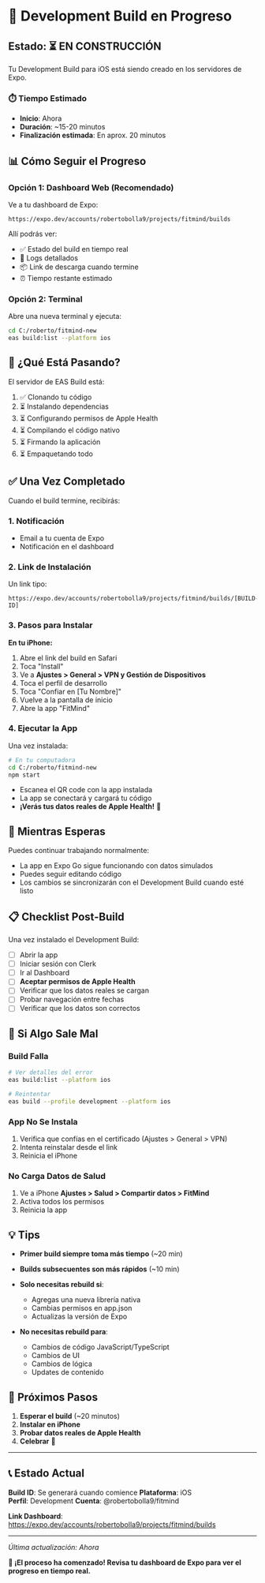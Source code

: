 # 🚀 Development Build en Progreso

## Estado: ⏳ EN CONSTRUCCIÓN

Tu Development Build para iOS está siendo creado en los servidores de Expo.

### ⏱️ Tiempo Estimado

- **Inicio**: Ahora
- **Duración**: ~15-20 minutos
- **Finalización estimada**: En aprox. 20 minutos

## 📊 Cómo Seguir el Progreso

### Opción 1: Dashboard Web (Recomendado)

Ve a tu dashboard de Expo:

```
https://expo.dev/accounts/robertobolla9/projects/fitmind/builds
```

Allí podrás ver:

- ✅ Estado del build en tiempo real
- 📝 Logs detallados
- 📦 Link de descarga cuando termine
- ⏰ Tiempo restante estimado

### Opción 2: Terminal

Abre una nueva terminal y ejecuta:

```bash
cd C:/roberto/fitmind-new
eas build:list --platform ios
```

## 📱 ¿Qué Está Pasando?

El servidor de EAS Build está:

1. ✅ Clonando tu código
2. ⏳ Instalando dependencias
3. ⏳ Configurando permisos de Apple Health
4. ⏳ Compilando el código nativo
5. ⏳ Firmando la aplicación
6. ⏳ Empaquetando todo

## ✅ Una Vez Completado

Cuando el build termine, recibirás:

### 1. Notificación

- Email a tu cuenta de Expo
- Notificación en el dashboard

### 2. Link de Instalación

Un link tipo:

```
https://expo.dev/accounts/robertobolla9/projects/fitmind/builds/[BUILD-ID]
```

### 3. Pasos para Instalar

**En tu iPhone:**

1. Abre el link del build en Safari
2. Toca "Install"
3. Ve a **Ajustes > General > VPN y Gestión de Dispositivos**
4. Toca el perfil de desarrollo
5. Toca "Confiar en [Tu Nombre]"
6. Vuelve a la pantalla de inicio
7. Abre la app "FitMind"

### 4. Ejecutar la App

Una vez instalada:

```bash
# En tu computadora
cd C:/roberto/fitmind-new
npm start
```

- Escanea el QR code con la app instalada
- La app se conectará y cargará tu código
- **¡Verás tus datos reales de Apple Health!** 🎉

## 🔄 Mientras Esperas

Puedes continuar trabajando normalmente:

- La app en Expo Go sigue funcionando con datos simulados
- Puedes seguir editando código
- Los cambios se sincronizarán con el Development Build cuando esté listo

## 📋 Checklist Post-Build

Una vez instalado el Development Build:

- [ ] Abrir la app
- [ ] Iniciar sesión con Clerk
- [ ] Ir al Dashboard
- [ ] **Aceptar permisos de Apple Health**
- [ ] Verificar que los datos reales se cargan
- [ ] Probar navegación entre fechas
- [ ] Verificar que los datos son correctos

## 🐛 Si Algo Sale Mal

### Build Falla

```bash
# Ver detalles del error
eas build:list --platform ios

# Reintentar
eas build --profile development --platform ios
```

### App No Se Instala

1. Verifica que confías en el certificado (Ajustes > General > VPN)
2. Intenta reinstalar desde el link
3. Reinicia el iPhone

### No Carga Datos de Salud

1. Ve a iPhone **Ajustes > Salud > Compartir datos > FitMind**
2. Activa todos los permisos
3. Reinicia la app

## 💡 Tips

- **Primer build siempre toma más tiempo** (~20 min)
- **Builds subsecuentes son más rápidos** (~10 min)
- **Solo necesitas rebuild si**:

  - Agregas una nueva librería nativa
  - Cambias permisos en app.json
  - Actualizas la versión de Expo

- **No necesitas rebuild para**:
  - Cambios de código JavaScript/TypeScript
  - Cambios de UI
  - Cambios de lógica
  - Updates de contenido

## 🎯 Próximos Pasos

1. **Esperar el build** (~20 minutos)
2. **Instalar en iPhone**
3. **Probar datos reales de Apple Health**
4. **Celebrar** 🎉

---

## 📞 Estado Actual

**Build ID**: Se generará cuando comience
**Plataforma**: iOS  
**Perfil**: Development
**Cuenta**: @robertobolla9/fitmind

**Link Dashboard**:
https://expo.dev/accounts/robertobolla9/projects/fitmind/builds

---

_Última actualización: Ahora_

**🎉 ¡El proceso ha comenzado! Revisa tu dashboard de Expo para ver el progreso en tiempo real.**
